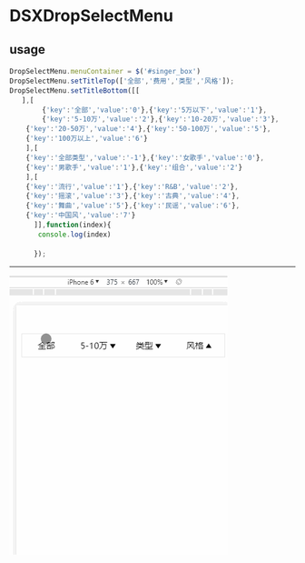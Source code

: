 # DSXDropSelectMenu

## usage
```js
DropSelectMenu.menuContainer = $('#singer_box')
DropSelectMenu.setTitleTop(['全部','费用','类型','风格']);
DropSelectMenu.setTitleBottom([[		
   ],[
        {'key':'全部','value':'0'},{'key':'5万以下','value':'1'},
        {'key':'5-10万','value':'2'},{'key':'10-20万','value':'3'},
	{'key':'20-50万','value':'4'},{'key':'50-100万','value':'5'},
	{'key':'100万以上','value':'6'}		
    ],[
	{'key':'全部类型','value':'-1'},{'key':'女歌手','value':'0'},
	{'key':'男歌手','value':'1'},{'key':'组合','value':'2'}		
    ],[
	{'key':'流行','value':'1'},{'key':'R&B','value':'2'},
	{'key':'摇滚','value':'3'},{'key':'古典','value':'4'},
	{'key':'舞曲','value':'5'},{'key':'民谣','value':'6'},
	{'key':'中国风','value':'7'}		
      ]],function(index){
	   console.log(index)
			
      });
```

---

![image](https://github.com/dengshangxun94/DSXDropSelectMenu/blob/master/select_demo.gif)
